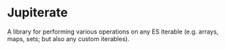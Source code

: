 # Jupiterate

A library for performing various operations on any ES iterable (e.g. arrays, maps, sets; but also any custom iterables).
